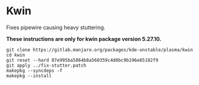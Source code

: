 # Kwin
Fixes pipewire causing heavy stuttering.

**These instructions are only for kwin package version 5.27.10.**

    git clone https://gitlab.manjaro.org/packages/kde-unstable/plasma/kwin
    cd kwin
    git reset --hard 07e995ba5864b8a560359c4d0bc9b196e65182f9
    git apply ../fix-stutter.patch
    makepkg --syncdeps -f
    makepkg --install
